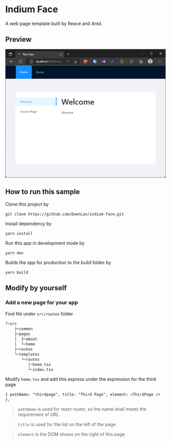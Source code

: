 # Indium Face

A web page template built by Reace and Antd.

## Preview

![image](Screenshot%202022-07-17%20171244.png)

## How to run this sample

Clone this project by

```
git clone https://github.com/EwenLan/indium-face.git
```

Install dependency by

```
yarn install
```

Run this app in development mode by

```
yarn dev
```

Builds the app for production to the build folder by

```
yarn build
```

## Modify by yourself

### Add a new page for your app

Find file under `src/routes` folder

```
└─src
    ├─common
    ├─pages
    │  ├─about
    │  └─home
    ├─routes
    └─templates
       └─routes
          │─home.tsx
          └─index.tsx
```

Modify `home.tsx` and add this express under the expression for the third page

```
{ pathName: "thirdpage", title: "Third Page", element: <ThirdPage /> }, 
```

> `pathName` is used for react router, so the name shall meets the requirement of URL.

> `title` is used for the list on the left of the page

> `element` is the DOM shows on the right of this page
